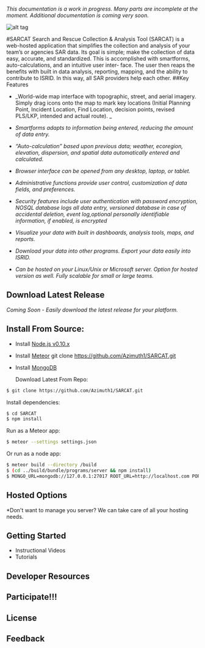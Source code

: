 _This documentation is a work in progress. Many parts are incomplete at the moment. Additional documentation is coming very soon._


![alt tag](https://raw.github.com/azimuth1/SARCAT/master/public/icon.png)

#SARCAT
Search and Rescue Collection & Analysis Tool (SARCAT) is a web-hosted application that simplifies the collection and analysis of your team’s or agencies SAR data. Its goal is simple; make the collection of data easy, accurate, and standardized. This is accomplished with smartforms, auto-calculations, and an intuitive user inter-
face. The user then reaps the benefits with built in data analysis, reporting, mapping, and the ability to contribute to ISRID. In this way, all SAR providers help each other.
##Key Features
* _World-wide map interface with topographic, street, and aerial imagery. Simply drag icons onto the map to mark key locations (Initial Planning Point, Incident Location, Find Location, decision points, revised PLS/LKP, intended and actual route). _

* _Smartforms adapts to information being entered, reducing the amount of data entry._
* _“Auto-calculation” based upon previous data; weather, ecoregion, elevation, dispersion, and spatial data automatically entered and calculated._

* _Browser interface can be opened from any desktop, laptop, or tablet._

* _Administrative functions provide user control, customization of data fields, and preferences._

* _Security features include user authentication with password encryption, NOSQL database logs all data entry, versioned database in case of accidental deletion, event log,optional personally identifiable information, if enabled, is encrypted_

* _Visualize your data with built in dashboards, analysis tools, maps, and reports._

* _Download your data into other programs. Export your data easily into ISRID._

* _Can be hosted on your Linux/Unix or Microsoft server. Option for hosted version as well. Fully scalable for small or large teams._


## Download Latest Release
_*Coming Soon - Easily download the latest release for your platform.*_


## Install From Source:

* Install [Node.js v0.10.x](https://nodejs.org/download/)
* Install [Meteor](http://docs.meteor.com/#/basic/quickstart)
    git clone https://github.com/Azimuth1/SARCAT.git
* Install [MongoDB](https://www.mongodb.org/)

   

  Download Latest From Repo:
```bash
$ git clone https://github.com/Azimuth1/SARCAT.git
```
  Install dependencies:
```bash
$ cd SARCAT
$ npm install
```

Run as a Meteor app:
```bash
$ meteor --settings settings.json
```

Or run as a node app:
```bash
$ meteor build --directory /build
$ (cd ../build/bundle/programs/server && npm install)
$ MONGO_URL=mongodb://127.0.0.1:27017 ROOT_URL=http://localhost.com PORT=3000 METEOR_SETTINGS=$(cat settings.json) node ../build/bundle/main.js
```
    
## Hosted Options
*Don't want to manage you server? We can take care of all your hosting needs.
## Getting Started
* Instructional Videos
* Tutorials

## Developer Resources

## Participate!!!
## License
## Feedback